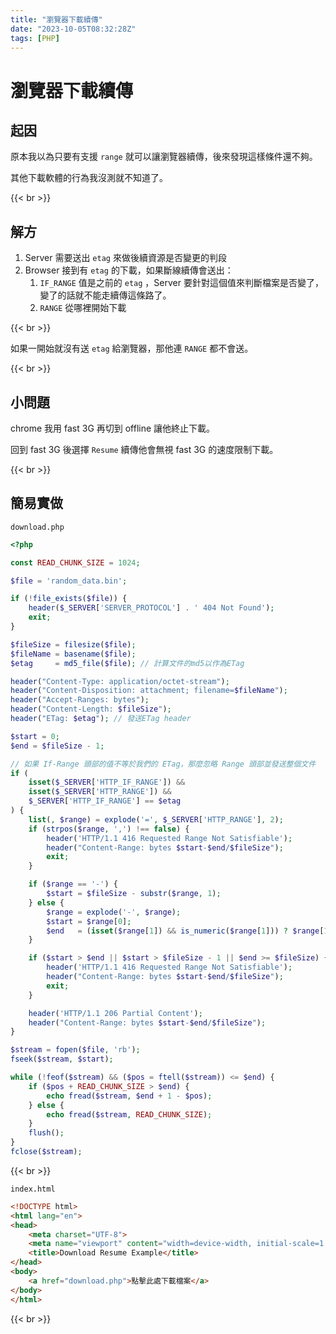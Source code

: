 ```yaml
---
title: "瀏覽器下載續傳"
date: "2023-10-05T08:32:28Z"
tags: [PHP]
---
```


# 瀏覽器下載續傳

## 起因

原本我以為只要有支援 `range` 就可以讓瀏覽器續傳，後來發現這樣條件還不夠。

其他下載軟體的行為我沒測就不知道了。

{{< br >}}

## 解方

1. Server 需要送出 `etag` 來做後續資源是否變更的判段
2. Browser 接到有 `etag` 的下載，如果斷線續傳會送出：
    1. `IF_RANGE` 值是之前的 `etag` ，Server 要針對這個值來判斷檔案是否變了，變了的話就不能走續傳這條路了。
    2. `RANGE` 從哪裡開始下載

{{< br >}}

如果一開始就沒有送 `etag` 給瀏覽器，那他連 `RANGE` 都不會送。

{{< br >}}

## 小問題

chrome 我用 fast 3G 再切到 offline 讓他終止下載。

回到 fast 3G 後選擇 `Resume` 續傳他會無視 fast 3G 的速度限制下載。

{{< br >}}

## 簡易實做

`download.php`

```PHP
<?php

const READ_CHUNK_SIZE = 1024;

$file = 'random_data.bin';

if (!file_exists($file)) {
    header($_SERVER['SERVER_PROTOCOL'] . ' 404 Not Found');
    exit;
}

$fileSize = filesize($file);
$fileName = basename($file);
$etag     = md5_file($file); // 計算文件的md5以作為ETag

header("Content-Type: application/octet-stream");
header("Content-Disposition: attachment; filename=$fileName");
header("Accept-Ranges: bytes");
header("Content-Length: $fileSize");
header("ETag: $etag"); // 發送ETag header

$start = 0;
$end = $fileSize - 1;

// 如果 If-Range 頭部的值不等於我們的 ETag，那麼忽略 Range 頭部並發送整個文件
if (
    isset($_SERVER['HTTP_IF_RANGE']) &&
    isset($_SERVER['HTTP_RANGE']) &&
    $_SERVER['HTTP_IF_RANGE'] == $etag
) {
    list(, $range) = explode('=', $_SERVER['HTTP_RANGE'], 2);
    if (strpos($range, ',') !== false) {
        header('HTTP/1.1 416 Requested Range Not Satisfiable');
        header("Content-Range: bytes $start-$end/$fileSize");
        exit;
    }

    if ($range == '-') {
        $start = $fileSize - substr($range, 1);
    } else {
        $range = explode('-', $range);
        $start = $range[0];
        $end   = (isset($range[1]) && is_numeric($range[1])) ? $range[1] : $fileSize;
    }

    if ($start > $end || $start > $fileSize - 1 || $end >= $fileSize) {
        header('HTTP/1.1 416 Requested Range Not Satisfiable');
        header("Content-Range: bytes $start-$end/$fileSize");
        exit;
    }

    header('HTTP/1.1 206 Partial Content');
    header("Content-Range: bytes $start-$end/$fileSize");
}

$stream = fopen($file, 'rb');
fseek($stream, $start);

while (!feof($stream) && ($pos = ftell($stream)) <= $end) {
    if ($pos + READ_CHUNK_SIZE > $end) {
        echo fread($stream, $end + 1 - $pos);
    } else {
        echo fread($stream, READ_CHUNK_SIZE);
    }
    flush();
}
fclose($stream);
```

{{< br >}}

`index.html`

```HTML
<!DOCTYPE html>
<html lang="en">
<head>
    <meta charset="UTF-8">
    <meta name="viewport" content="width=device-width, initial-scale=1.0">
    <title>Download Resume Example</title>
</head>
<body>
    <a href="download.php">點擊此處下載檔案</a>
</body>
</html>
```

{{< br >}}